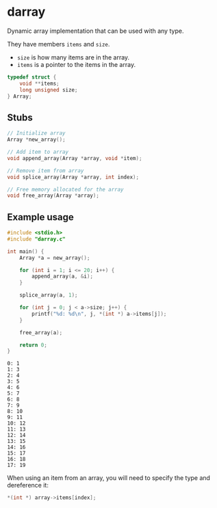 # darray

Dynamic array implementation that can be used with any type.

They have members `items` and `size`.

- `size` is how many items are in the array.
- `items` is a pointer to the items in the array.

```c
typedef struct {
    void **items;
    long unsigned size;
} Array;
```

## Stubs

```c
// Initialize array
Array *new_array();

// Add item to array
void append_array(Array *array, void *item);

// Remove item from array
void splice_array(Array *array, int index);

// Free memory allocated for the array
void free_array(Array *array);
```

## Example usage

```c
#include <stdio.h>
#include "darray.c"

int main() {
    Array *a = new_array();

    for (int i = 1; i <= 20; i++) {
        append_array(a, &i);
    }

    splice_array(a, 1);

    for (int j = 0; j < a->size; j++) {
        printf("%d: %d\n", j, *(int *) a->items[j]);
    }

    free_array(a);

    return 0;
}
```

```console
0: 1
1: 3
2: 4
3: 5
4: 6
5: 7
6: 8
7: 9
8: 10
9: 11
10: 12
11: 13
12: 14
13: 15
14: 16
15: 17
16: 18
17: 19
```

When using an item from an array, you will need to specify the type and dereference it:

```c
*(int *) array->items[index];
```
